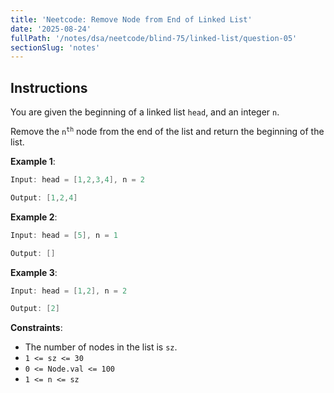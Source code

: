 ```yaml
---
title: 'Neetcode: Remove Node from End of Linked List'
date: '2025-08-24'
fullPath: '/notes/dsa/neetcode/blind-75/linked-list/question-05'
sectionSlug: 'notes'
---
```


## Instructions

You are given the beginning of a linked list `head`, and an integer `n`.

Remove the <code>n<sup>th</sup></code> node from the end of the list and return the beginning of the list.

**Example 1**:

```Java
Input: head = [1,2,3,4], n = 2

Output: [1,2,4]
```

**Example 2**:

```Java
Input: head = [5], n = 1

Output: []
```

**Example 3**:

```Java
Input: head = [1,2], n = 2

Output: [2]
```

**Constraints**:

- The number of nodes in the list is `sz`.
- `1 <= sz <= 30`
- `0 <= Node.val <= 100`
- `1 <= n <= sz`
